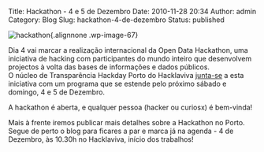 Title: Hackathon - 4 e 5 de Dezembro
Date: 2010-11-28 20:34
Author: admin
Category: Blog
Slug: hackathon-4-de-dezembro
Status: published

![](http://transparenciahackday.org/wp-content/uploads/2010/11/hackathon.png "hackathon"){.alignnone .wp-image-67}

Dia 4 vai marcar a realização internacional da Open Data Hackathon, uma iniciativa de hacking com participantes do mundo inteiro que desenvolvem projectos à volta das bases de informações e dados públicos.  
O núcleo de Transparência Hackday Porto do Hacklaviva [junta-se](http://www.opendataday.org/wiki/City_Events#Porto_-_Hacklaviva) a esta iniciativa com um programa que se estende pelo próximo sábado e domingo, 4 e 5 de Dezembro.

A hackathon é aberta, e qualquer pessoa (hacker ou curiosx) é bem-vinda!

Mais à frente iremos publicar mais detalhes sobre a Hackathon no Porto. Segue de perto o blog para ficares a par e marca já na agenda - 4 de Dezembro, às 10.30h no Hacklaviva, início dos trabalhos!
